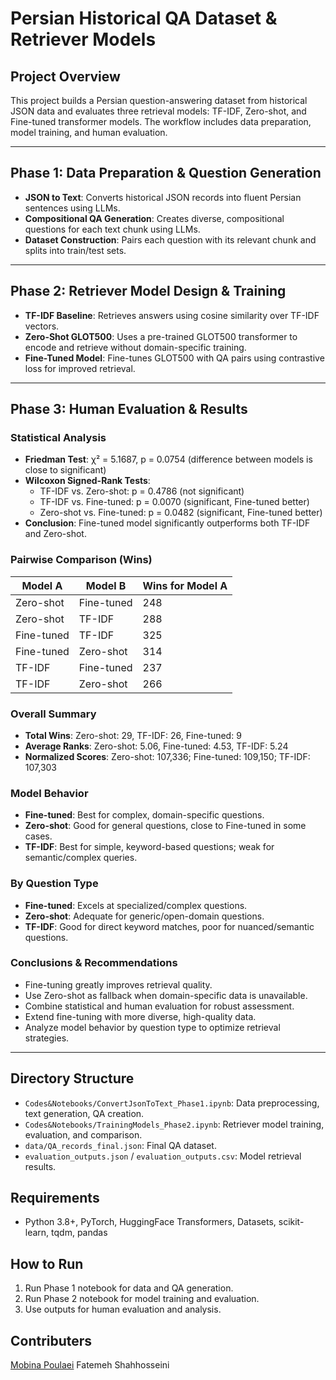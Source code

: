 # Persian Historical QA Dataset & Retriever Models

## Project Overview
This project builds a Persian question-answering dataset from historical JSON data and evaluates three retrieval models: TF-IDF, Zero-shot, and Fine-tuned transformer models. The workflow includes data preparation, model training, and human evaluation.

---

## Phase 1: Data Preparation & Question Generation
- **JSON to Text**: Converts historical JSON records into fluent Persian sentences using LLMs.
- **Compositional QA Generation**: Creates diverse, compositional questions for each text chunk using LLMs.
- **Dataset Construction**: Pairs each question with its relevant chunk and splits into train/test sets.

---

## Phase 2: Retriever Model Design & Training
- **TF-IDF Baseline**: Retrieves answers using cosine similarity over TF-IDF vectors.
- **Zero-Shot GLOT500**: Uses a pre-trained GLOT500 transformer to encode and retrieve without domain-specific training.
- **Fine-Tuned Model**: Fine-tunes GLOT500 with QA pairs using contrastive loss for improved retrieval.

---

## Phase 3: Human Evaluation & Results

### Statistical Analysis
- **Friedman Test**: χ² = 5.1687, p = 0.0754 (difference between models is close to significant)
- **Wilcoxon Signed-Rank Tests**:
  - TF-IDF vs. Zero-shot: p = 0.4786 (not significant)
  - TF-IDF vs. Fine-tuned: p = 0.0070 (significant, Fine-tuned better)
  - Zero-shot vs. Fine-tuned: p = 0.0482 (significant, Fine-tuned better)
- **Conclusion**: Fine-tuned model significantly outperforms both TF-IDF and Zero-shot.

### Pairwise Comparison (Wins)
| Model A    | Model B    | Wins for Model A |
|------------|------------|-----------------|
| Zero-shot  | Fine-tuned | 248             |
| Zero-shot  | TF-IDF     | 288             |
| Fine-tuned | TF-IDF     | 325             |
| Fine-tuned | Zero-shot  | 314             |
| TF-IDF     | Fine-tuned | 237             |
| TF-IDF     | Zero-shot  | 266             |

### Overall Summary
- **Total Wins**: Zero-shot: 29, TF-IDF: 26, Fine-tuned: 9
- **Average Ranks**: Zero-shot: 5.06, Fine-tuned: 4.53, TF-IDF: 5.24
- **Normalized Scores**: Zero-shot: 107,336; Fine-tuned: 109,150; TF-IDF: 107,303

### Model Behavior
- **Fine-tuned**: Best for complex, domain-specific questions.
- **Zero-shot**: Good for general questions, close to Fine-tuned in some cases.
- **TF-IDF**: Best for simple, keyword-based questions; weak for semantic/complex queries.

### By Question Type
- **Fine-tuned**: Excels at specialized/complex questions.
- **Zero-shot**: Adequate for generic/open-domain questions.
- **TF-IDF**: Good for direct keyword matches, poor for nuanced/semantic questions.

### Conclusions & Recommendations
- Fine-tuning greatly improves retrieval quality.
- Use Zero-shot as fallback when domain-specific data is unavailable.
- Combine statistical and human evaluation for robust assessment.
- Extend fine-tuning with more diverse, high-quality data.
- Analyze model behavior by question type to optimize retrieval strategies.

---

## Directory Structure
- `Codes&Notebooks/ConvertJsonToText_Phase1.ipynb`: Data preprocessing, text generation, QA creation.
- `Codes&Notebooks/TrainingModels_Phase2.ipynb`: Retriever model training, evaluation, and comparison.
- `data/QA_records_final.json`: Final QA dataset.
- `evaluation_outputs.json` / `evaluation_outputs.csv`: Model retrieval results.

## Requirements
- Python 3.8+, PyTorch, HuggingFace Transformers, Datasets, scikit-learn, tqdm, pandas

## How to Run
1. Run Phase 1 notebook for data and QA generation.
2. Run Phase 2 notebook for model training and evaluation.
3. Use outputs for human evaluation and analysis.

## Contributers
[Mobina Poulaei](https://github.com/MobinaPoulaei)
Fatemeh Shahhosseini

